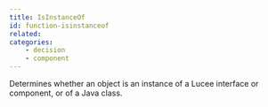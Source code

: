```yaml
---
title: IsInstanceOf
id: function-isinstanceof
related:
categories:
    - decision
    - component
---
```


Determines whether an object is an instance of a Lucee interface or component, or of a Java class.

